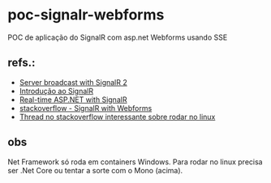 # poc-signalr-webforms
POC de aplicação do SignalR com asp.net Webforms usando SSE

## refs.:
- [Server broadcast with SignalR 2](https://learn.microsoft.com/en-us/aspnet/signalr/overview/getting-started/tutorial-server-broadcast-with-signalr)
- [Introdução ao SignalR](https://learn.microsoft.com/pt-br/aspnet/signalr/overview/getting-started/introduction-to-signalr)
- [Real-time ASP.NET with SignalR](https://dotnet.microsoft.com/en-us/apps/aspnet/signalr)
- [stackoverflow - SignalR with Webforms](https://stackoverflow.com/questions/18143599/can-signalr-be-used-with-asp-net-webforms)
- [Thread no stackoverflow interessante sobre rodar no linux](https://stackoverflow.com/questions/70759531/create-a-linux-based-docker-file-for-net-framework-project)

## obs
Net Framework só roda em containers Windows. Para rodar no linux precisa ser .Net Core ou tentar a sorte com o Mono (acima).
